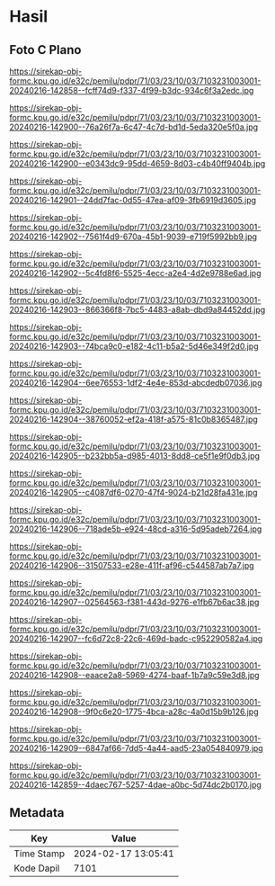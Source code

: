 # Hasil

## Foto C Plano

https://sirekap-obj-formc.kpu.go.id/e32c/pemilu/pdpr/71/03/23/10/03/7103231003001-20240216-142858--fcff74d9-f337-4f99-b3dc-934c6f3a2edc.jpg

https://sirekap-obj-formc.kpu.go.id/e32c/pemilu/pdpr/71/03/23/10/03/7103231003001-20240216-142900--76a26f7a-6c47-4c7d-bd1d-5eda320e5f0a.jpg

https://sirekap-obj-formc.kpu.go.id/e32c/pemilu/pdpr/71/03/23/10/03/7103231003001-20240216-142900--e0343dc9-95dd-4659-8d03-c4b40ff9404b.jpg

https://sirekap-obj-formc.kpu.go.id/e32c/pemilu/pdpr/71/03/23/10/03/7103231003001-20240216-142901--24dd7fac-0d55-47ea-af09-3fb6919d3605.jpg

https://sirekap-obj-formc.kpu.go.id/e32c/pemilu/pdpr/71/03/23/10/03/7103231003001-20240216-142902--7561f4d9-670a-45b1-9039-e719f5992bb9.jpg

https://sirekap-obj-formc.kpu.go.id/e32c/pemilu/pdpr/71/03/23/10/03/7103231003001-20240216-142902--5c4fd8f6-5525-4ecc-a2e4-4d2e9788e6ad.jpg

https://sirekap-obj-formc.kpu.go.id/e32c/pemilu/pdpr/71/03/23/10/03/7103231003001-20240216-142903--866366f8-7bc5-4483-a8ab-dbd9a84452dd.jpg

https://sirekap-obj-formc.kpu.go.id/e32c/pemilu/pdpr/71/03/23/10/03/7103231003001-20240216-142903--74bca9c0-e182-4c11-b5a2-5d46e349f2d0.jpg

https://sirekap-obj-formc.kpu.go.id/e32c/pemilu/pdpr/71/03/23/10/03/7103231003001-20240216-142904--6ee76553-1df2-4e4e-853d-abcdedb07036.jpg

https://sirekap-obj-formc.kpu.go.id/e32c/pemilu/pdpr/71/03/23/10/03/7103231003001-20240216-142904--38760052-ef2a-418f-a575-81c0b8365487.jpg

https://sirekap-obj-formc.kpu.go.id/e32c/pemilu/pdpr/71/03/23/10/03/7103231003001-20240216-142905--b232bb5a-d985-4013-8dd8-ce5f1e9f0db3.jpg

https://sirekap-obj-formc.kpu.go.id/e32c/pemilu/pdpr/71/03/23/10/03/7103231003001-20240216-142905--c4087df6-0270-47f4-9024-b21d28fa431e.jpg

https://sirekap-obj-formc.kpu.go.id/e32c/pemilu/pdpr/71/03/23/10/03/7103231003001-20240216-142906--718ade5b-e924-48cd-a316-5d95adeb7264.jpg

https://sirekap-obj-formc.kpu.go.id/e32c/pemilu/pdpr/71/03/23/10/03/7103231003001-20240216-142906--31507533-e28e-411f-af96-c544587ab7a7.jpg

https://sirekap-obj-formc.kpu.go.id/e32c/pemilu/pdpr/71/03/23/10/03/7103231003001-20240216-142907--02564563-f381-443d-9276-e1fb67b6ac38.jpg

https://sirekap-obj-formc.kpu.go.id/e32c/pemilu/pdpr/71/03/23/10/03/7103231003001-20240216-142907--fc6d72c8-22c6-469d-badc-c952290582a4.jpg

https://sirekap-obj-formc.kpu.go.id/e32c/pemilu/pdpr/71/03/23/10/03/7103231003001-20240216-142908--eaace2a8-5969-4274-baaf-1b7a9c59e3d8.jpg

https://sirekap-obj-formc.kpu.go.id/e32c/pemilu/pdpr/71/03/23/10/03/7103231003001-20240216-142908--9f0c6e20-1775-4bca-a28c-4a0d15b9b126.jpg

https://sirekap-obj-formc.kpu.go.id/e32c/pemilu/pdpr/71/03/23/10/03/7103231003001-20240216-142909--6847af66-7dd5-4a44-aad5-23a054840979.jpg

https://sirekap-obj-formc.kpu.go.id/e32c/pemilu/pdpr/71/03/23/10/03/7103231003001-20240216-142859--4daec767-5257-4dae-a0bc-5d74dc2b0170.jpg


## Metadata

| Key        | Value               |
| ---------- | ------------------- |
| Time Stamp | 2024-02-17 13:05:41 |
| Kode Dapil | 7101                |



